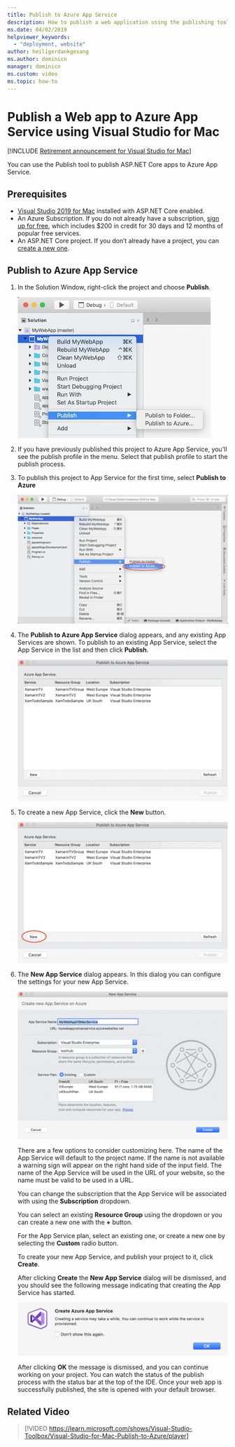```yaml
---
title: Publish to Azure App Service
description: How to publish a web application using the publishing tools in Visual Studio for Mac.
ms.date: 04/02/2019
helpviewer_keywords:
  - "deployment, website"
author: heiligerdankgesang 
ms.author: dominicn
manager: dominicn
ms.custom: video
ms.topic: how-to
---
```

# Publish a Web app to Azure App Service using Visual Studio for Mac

 [!INCLUDE [Retirement announcement for Visual Studio for Mac](includes/vsmac-retirement.md)]

You can use the Publish tool to publish ASP.NET Core apps to Azure App Service.

## Prerequisites

- [Visual Studio 2019 for Mac](https://visualstudio.microsoft.com/downloads/?utm_medium=microsoft&utm_source=learn.microsoft.com&utm_campaign=inline+link&utm_content=download+vs4mac2019) installed with ASP.NET Core enabled.
- An Azure Subscription. If you do not already have a subscription, [sign up for free](https://azure.microsoft.com/free/dotnet/), which includes $200 in credit for 30 days and 12 months of popular free services.
- An ASP.NET Core project. If you don’t already have a project, you can [create a new one](~/create-new-projects.md).

## Publish to Azure App Service

 1. In the Solution Window, right-click the project and choose **Publish**.

    ![Publish context menu](media/publish-context-menu.png)

 2. If you have previously published this project to Azure App Service, you'll see the publish profile in the menu. Select that publish profile to start the publish process.

 3. To publish this project to App Service for the first time, select **Publish to Azure**

    ![Publish to App Service context menu](media/publish-to-azure-context-menu.png)

 4. The **Publish to Azure App Service** dialog appears, and any existing App Services are shown. To publish to an existing App Service, select the App Service in the list and then click **Publish**.

    ![Publish to Azure App Service dialog](media/publish-to-app-service-dialog.png)

 5. To create a new App Service, click the **New** button.

    ![Publish to App Service Dialog](media/publish-to-app-service-dialog-new-selected.png)

 6. The **New App Service** dialog appears. In this dialog you can configure the settings for your new App Service.

    ![New App Service dialog](media/publish-new-app-service.png)

    There are a few options to consider customizing here. The name of the App Service will default to the project name. If the name is not available a warning sign will appear on the right hand side of the input field. The name of the App Service will be used in the URL of your website, so the name must be valid to be used in a URL.

    You can change the subscription that the App Service will be associated with using the **Subscription** dropdown.

    You can select an existing **Resource Group** using the dropdown or you can create a new one with the **+** button.

    For the App Service plan, select an existing one, or create a new one by selecting the **Custom** radio button.

    To create your new App Service, and publish your project to it, click **Create**.

    After clicking **Create** the **New App Service** dialog will be dismissed, and you should see the following message indicating that creating the App Service has started.

      ![Create App Service Message](media/publish-create-app-service-message.png)

    After clicking **OK** the message is dismissed, and you can continue working on your project. You can watch the status of the publish process with the status bar at the top of the IDE. Once your web app is successfully published, the site is opened with your default browser.

## Related Video

> [!VIDEO https://learn.microsoft.com/shows/Visual-Studio-Toolbox/Visual-Studio-for-Mac-Publish-to-Azure/player]
